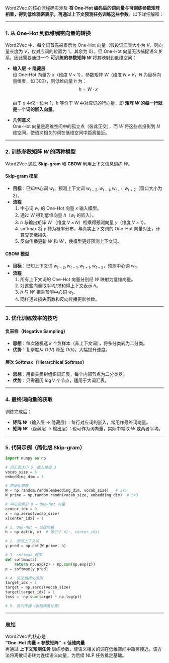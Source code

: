 Word2Vec 的核心流程确实涉及 **将 One-Hot 编码后的词向量与可训练参数矩阵相乘，得到低维稠密表示，再通过上下文预测任务训练这些参数**。以下详细解释：

---

### **1. 从 One-Hot 到低维稠密向量的转换**

Word2Vec 中，每个词首先被表示为 One-Hot 向量（假设词汇表大小为 $V$，则向量长度为 $V$，仅对应词的位置为 1，其余为 0）。但 One-Hot 向量无法捕捉语义关系，因此需要通过一个 **可训练的参数矩阵 $W$** 将其映射到低维空间：

- **输入层 → 隐藏层**  
  设 One-Hot 向量为 $x$（维度 $V \times 1$），参数矩阵 $W$（维度 $N \times V$，$N$ 为目标向量维度，如 300），则低维向量 $h$ 为：  
  $$
  h = W \cdot x
  $$  
  由于 $x$ 中仅一位为 1，$h$ 等价于 $W$ 中对应词的行向量，即 **矩阵 $W$ 的每一行就是一个词的嵌入向量**。

- **几何意义**  
  One-Hot 向量是高维空间中的孤立点（彼此正交），而 $W$ 将这些点投影到 $N$ 维空间，使语义相关的词在低维空间中距离接近。

---

### **2. 训练参数矩阵 $W$ 的两种模型**

Word2Vec 通过 **Skip-gram** 和 **CBOW** 利用上下文信息训练 $W$。

#### **Skip-gram 模型**
- **目标**：已知中心词 $w_t$，预测上下文词 $w_{t-2}, w_{t-1}, w_{t+1}, w_{t+2}$（窗口大小为 2）。
- **流程**  
  1. 中心词 $w_t$ 的 One-Hot 向量 $x$ 输入模型。  
  2. 通过 $W$ 得到低维向量 $h$（$w_t$ 的嵌入）。  
  3. $h$ 与输出矩阵 $W'$（维度 $V \times N$）相乘得预测向量 $y$（维度 $V \times 1$）。  
  4. softmax 将 $y$ 转为概率分布，与真实上下文词的 One-Hot 向量对比，计算交叉熵损失。  
  5. 反向传播更新 $W$ 和 $W'$，使模型更好预测上下文词。

#### **CBOW 模型**
- **目标**：已知上下文词 $w_{t-2}, w_{t-1}, w_{t+1}, w_{t+2}$，预测中心词 $w_t$。
- **流程**  
  1. 所有上下文词的 One-Hot 向量分别经 $W$ 映射为低维向量。  
  2. 对这些向量取平均/求和得上下文表示 $h$。  
  3. $h$ 与 $W'$ 相乘预测中心词 $w_t$。  
  4. 同样通过损失函数和反向传播更新参数。

---

### **3. 优化训练效率的技巧**

#### **负采样（Negative Sampling）**
- **思想**：每次随机选 $k$ 个负样本（非上下文词），将多分类转为二分类。  
- **优势**：复杂度从 $O(V)$ 降至 $O(k)$，大幅提升速度。

#### **层次 Softmax（Hierarchical Softmax）**
- **思想**：用霍夫曼树组织词汇表，每个内部节点为二分类器。  
- **优势**：只需遍历 $\log V$ 个节点，适用于大词汇表。

---

### **4. 最终词向量的获取**

训练完成后：
- **矩阵 $W$**（输入层 → 隐藏层）：每行对应词的嵌入，常用作最终词向量。  
- **矩阵 $W'$**（隐藏层 → 输出层）：也可作为词向量，实际中常取 $W$ 或两者平均。

---

### **5. 代码示例（简化版 Skip-gram）**

```python
import numpy as np

# 词汇表大小 5，嵌入维度 3
vocab_size = 5
embedding_dim = 3

# 初始化参数
W = np.random.randn(embedding_dim, vocab_size)   # 3×5
W_prime = np.random.randn(vocab_size, embedding_dim)  # 5×3

# 中心词索引 0 → One-Hot 向量
center_idx = 0
x = np.zeros(vocab_size)
x[center_idx] = 1

# 1. One-Hot → 低维向量
h = np.dot(W, x)  # 等价于 W[:, center_idx]

# 2. 预测上下文词
y_pred = np.dot(W_prime, h)

# 3. softmax 概率
def softmax(z):
    return np.exp(z) / np.sum(np.exp(z))
p = softmax(y_pred)

# 4. 交叉熵损失示例
target_idx = 1
target = np.zeros(vocab_size)
target[target_idx] = 1
loss = -np.sum(target * np.log(p))

# 5. 反向传播（省略梯度计算）
```

---

### **总结**

Word2Vec 的核心是  
**“One-Hot 向量 × 参数矩阵” → 低维向量**  
再通过 **上下文预测任务** 训练参数，使语义相关的词在低维空间中距离接近。该方法将离散词语转为连续语义向量，为后续 NLP 任务奠定基础。